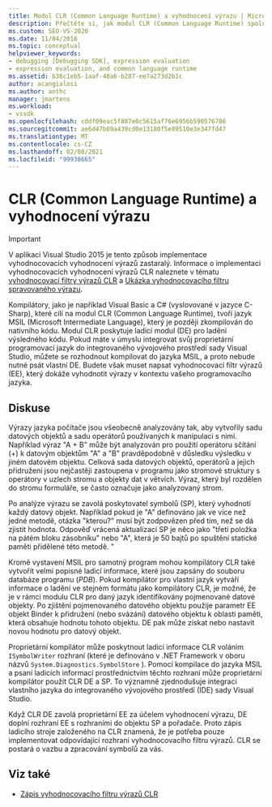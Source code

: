 ```yaml
---
title: Modul CLR (Common Language Runtime) a vyhodnocení výrazu | Microsoft Docs
description: Přečtěte si, jak modul CLR (Common Language Runtime) spolupracuje s ladicím modulem a jak integrovat proprietární programovací jazyk do integrovaného vývojového prostředí sady Visual Studio.
ms.custom: SEO-VS-2020
ms.date: 11/04/2016
ms.topic: conceptual
helpviewer_keywords:
- debugging [Debugging SDK], expression evaluation
- expression evaluation, and common language runtime
ms.assetid: b36c1eb5-1aaf-48a6-b287-ee7a273d2b1c
author: acangialosi
ms.author: anthc
manager: jmartens
ms.workload:
- vssdk
ms.openlocfilehash: cddf09eac5f887e0c5615af76e6956b590576786
ms.sourcegitcommit: ae6d47b09a439cd0e13180f5e89510e3e347fd47
ms.translationtype: MT
ms.contentlocale: cs-CZ
ms.lasthandoff: 02/08/2021
ms.locfileid: "99930665"
---
```

# <a name="common-language-runtime-and-expression-evaluation"></a>CLR (Common Language Runtime) a vyhodnocení výrazu
> [!IMPORTANT]
> V aplikaci Visual Studio 2015 je tento způsob implementace vyhodnocovacích vyhodnocení výrazů zastaralý. Informace o implementaci vyhodnocovacích vyhodnocení výrazů CLR naleznete v tématu [vyhodnocovací filtry výrazů CLR](https://github.com/Microsoft/ConcordExtensibilitySamples/wiki/CLR-Expression-Evaluators) a [Ukázka vyhodnocovacího filtru spravovaného výrazu](https://github.com/Microsoft/ConcordExtensibilitySamples/wiki/Managed-Expression-Evaluator-Sample).

 Kompilátory, jako je například Visual Basic a C# (vyslovované v jazyce C-Sharp), které cílí na modul CLR (Common Language Runtime), tvoří jazyk MSIL (Microsoft Intermediate Language), který je později zkompilován do nativního kódu. Modul CLR poskytuje ladicí modul (DE) pro ladění výsledného kódu. Pokud máte v úmyslu integrovat svůj proprietární programovací jazyk do integrovaného vývojového prostředí sady Visual Studio, můžete se rozhodnout kompilovat do jazyka MSIL, a proto nebude nutné psát vlastní DE. Budete však muset napsat vyhodnocovací filtr výrazů (EE), který dokáže vyhodnotit výrazy v kontextu vašeho programovacího jazyka.

## <a name="discussion"></a>Diskuse
 Výrazy jazyka počítače jsou všeobecně analyzovány tak, aby vytvořily sadu datových objektů a sadu operátorů používaných k manipulaci s nimi. Například výraz "A + B" může být analyzován pro použití operátoru sčítání (+) k datovým objektům "A" a "B" pravděpodobně v důsledku výsledku v jiném datovém objektu. Celková sada datových objektů, operátorů a jejich přidružení jsou nejčastěji zastoupena v programu jako stromové struktury s operátory v uzlech stromu a objekty dat v větvích. Výraz, který byl rozdělen do stromu formuláře, se často označuje jako analyzovaný strom.

 Po analýze výrazu se zavolá poskytovatel symbolů (SP), který vyhodnotí každý datový objekt. Například pokud je "A" definováno jak ve více než jedné metodě, otázka "kterou?" musí být zodpovězen před tím, než se dá zjistit hodnota. Odpověď vrácená aktualizací SP je něco jako "třetí položka na pátém bloku zásobníku" nebo "A", která je 50 bajtů po spuštění statické paměti přidělené této metodě. "

 Kromě vystavení MSIL pro samotný program mohou kompilátory CLR také vytvořit velmi popisné ladicí informace, které jsou zapsány do souboru databáze programu (*PDB*). Pokud kompilátor pro vlastní jazyk vytváří informace o ladění ve stejném formátu jako kompilátory CLR, je možné, že je v rámci modulu CLR pro daný jazyk identifikovány pojmenované datové objekty. Po zjištění pojmenovaného datového objektu použije parametr EE objekt Binder k přidružení (nebo svázání) datového objektu k oblasti paměti, která obsahuje hodnotu tohoto objektu. DE pak může získat nebo nastavit novou hodnotu pro datový objekt.

 Proprietární kompilátor může poskytnout ladicí informace CLR voláním `ISymbolWriter` rozhraní (které je definováno v .NET Framework v oboru názvů `System.Diagnostics.SymbolStore` ). Pomocí kompilace do jazyka MSIL a psaní ladicích informací prostřednictvím těchto rozhraní může proprietární kompilátor použít CLR DE a SP. To významně zjednodušuje integraci vlastního jazyka do integrovaného vývojového prostředí (IDE) sady Visual Studio.

 Když CLR DE zavolá proprietární EE za účelem vyhodnocení výrazu, DE doplní rozhraní EE s rozhraními do objektu SP a pořadače. Proto zápis ladicího stroje založeného na CLR znamená, že je potřeba pouze implementovat odpovídající rozhraní vyhodnocovacího filtru výrazů. CLR se postará o vazbu a zpracování symbolů za vás.

## <a name="see-also"></a>Viz také
- [Zápis vyhodnocovacího filtru výrazů CLR](../../extensibility/debugger/writing-a-common-language-runtime-expression-evaluator.md)
